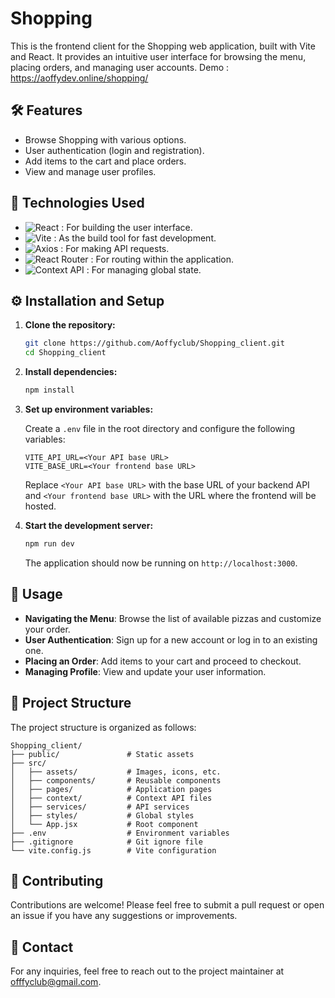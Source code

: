 


# Shopping

This is the frontend client for the Shopping web application, built with Vite and React. It provides an intuitive user interface for browsing the menu, placing orders, and managing user accounts. Demo : https://aoffydev.online/shopping/

## 🛠️ Features

- Browse Shopping with various options.
- User authentication (login and registration).
- Add items to the cart and place orders.
- View and manage user profiles.


## 🚀 Technologies Used

- ![React](https://img.shields.io/badge/React-20232A?style=for-the-badge&logo=react&logoColor=61DAFB) : For building the user interface.
- ![Vite](https://img.shields.io/badge/Vite-646CFF?style=for-the-badge&logo=vite&logoColor=FFD62E) : As the build tool for fast development.
- ![Axios](https://img.shields.io/badge/Axios-5A29E4?style=for-the-badge&logo=axios&logoColor=white) : For making API requests.
- ![React Router](https://img.shields.io/badge/React_Router-CA4245?style=for-the-badge&logo=react-router&logoColor=white) : For routing within the application.
- ![Context API](https://img.shields.io/badge/Context_API-007ACC?style=for-the-badge&logo=react&logoColor=white) : For managing global state.

## ⚙️ Installation and Setup

1. **Clone the repository:**

   ```bash
   git clone https://github.com/Aoffyclub/Shopping_client.git
   cd Shopping_client
   ```

2. **Install dependencies:**

   ```bash
   npm install
   ```

3. **Set up environment variables:**

   Create a `.env` file in the root directory and configure the following variables:

   ```plaintext
   VITE_API_URL=<Your API base URL>
   VITE_BASE_URL=<Your frontend base URL>
   ```

   Replace `<Your API base URL>` with the base URL of your backend API and `<Your frontend base URL>` with the URL where the frontend will be hosted.

4. **Start the development server:**

   ```bash
   npm run dev
   ```

   The application should now be running on `http://localhost:3000`.

## 📝 Usage

- **Navigating the Menu**: Browse the list of available pizzas and customize your order.
- **User Authentication**: Sign up for a new account or log in to an existing one.
- **Placing an Order**: Add items to your cart and proceed to checkout.
- **Managing Profile**: View and update your user information.

## 📂 Project Structure

The project structure is organized as follows:

```
Shopping_client/
├── public/               # Static assets
├── src/
│   ├── assets/           # Images, icons, etc.
│   ├── components/       # Reusable components
│   ├── pages/            # Application pages
│   ├── context/          # Context API files
│   ├── services/         # API services
│   ├── styles/           # Global styles
│   └── App.jsx           # Root component
├── .env                  # Environment variables
├── .gitignore            # Git ignore file
└── vite.config.js        # Vite configuration
```

## 🤝 Contributing

Contributions are welcome! Please feel free to submit a pull request or open an issue if you have any suggestions or improvements.


## 📧 Contact

For any inquiries, feel free to reach out to the project maintainer at [offfyclub@gmail.com](mailto:aoffyclub@gmail.com).

